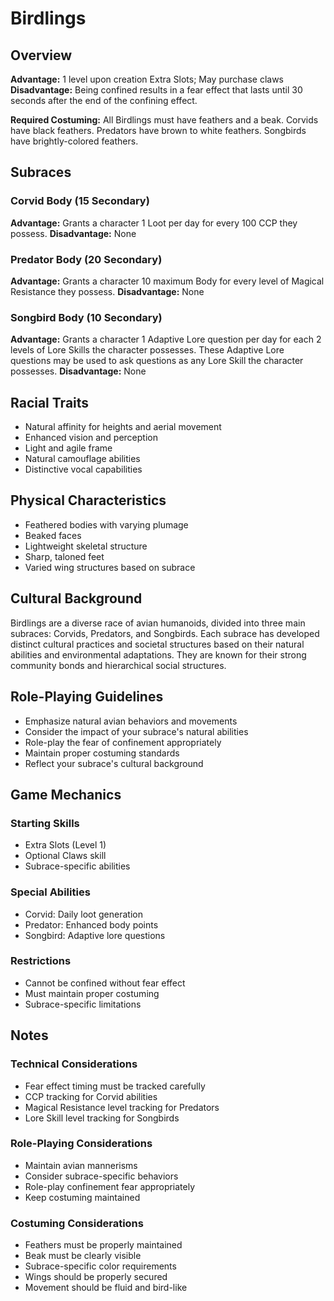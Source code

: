 # Birdlings

## Overview
**Advantage:** 1 level upon creation Extra Slots; May purchase claws
**Disadvantage:** Being confined results in a fear effect that lasts until 30 seconds after the end of the confining effect.

**Required Costuming:** All Birdlings must have feathers and a beak. Corvids have black feathers. Predators have brown to white feathers. Songbirds have brightly-colored feathers.

## Subraces

### Corvid Body (15 Secondary)
**Advantage:** Grants a character 1 Loot per day for every 100 CCP they possess.
**Disadvantage:** None

### Predator Body (20 Secondary)
**Advantage:** Grants a character 10 maximum Body for every level of Magical Resistance they possess.
**Disadvantage:** None

### Songbird Body (10 Secondary)
**Advantage:** Grants a character 1 Adaptive Lore question per day for each 2 levels of Lore Skills the character possesses. These Adaptive Lore questions may be used to ask questions as any Lore Skill the character possesses.
**Disadvantage:** None

## Racial Traits
- Natural affinity for heights and aerial movement
- Enhanced vision and perception
- Light and agile frame
- Natural camouflage abilities
- Distinctive vocal capabilities

## Physical Characteristics
- Feathered bodies with varying plumage
- Beaked faces
- Lightweight skeletal structure
- Sharp, taloned feet
- Varied wing structures based on subrace

## Cultural Background
Birdlings are a diverse race of avian humanoids, divided into three main subraces: Corvids, Predators, and Songbirds. Each subrace has developed distinct cultural practices and societal structures based on their natural abilities and environmental adaptations. They are known for their strong community bonds and hierarchical social structures.

## Role-Playing Guidelines
- Emphasize natural avian behaviors and movements
- Consider the impact of your subrace's natural abilities
- Role-play the fear of confinement appropriately
- Maintain proper costuming standards
- Reflect your subrace's cultural background

## Game Mechanics
### Starting Skills
- Extra Slots (Level 1)
- Optional Claws skill
- Subrace-specific abilities

### Special Abilities
- Corvid: Daily loot generation
- Predator: Enhanced body points
- Songbird: Adaptive lore questions

### Restrictions
- Cannot be confined without fear effect
- Must maintain proper costuming
- Subrace-specific limitations

## Notes
### Technical Considerations
- Fear effect timing must be tracked carefully
- CCP tracking for Corvid abilities
- Magical Resistance level tracking for Predators
- Lore Skill level tracking for Songbirds

### Role-Playing Considerations
- Maintain avian mannerisms
- Consider subrace-specific behaviors
- Role-play confinement fear appropriately
- Keep costuming maintained

### Costuming Considerations
- Feathers must be properly maintained
- Beak must be clearly visible
- Subrace-specific color requirements
- Wings should be properly secured
- Movement should be fluid and bird-like 